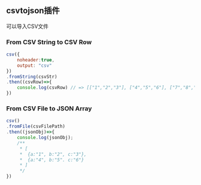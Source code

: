 ## csvtojson插件

可以导入CSV文件

### From CSV String to CSV Row 
```js
csv({
    noheader:true,
    output: "csv"
})
.fromString(csvStr)
.then((csvRow)=>{ 
    console.log(csvRow) // => [["1","2","3"], ["4","5","6"], ["7","8","9"]]
})
```


### From CSV File to JSON Array
```js
csv()
.fromFile(csvFilePath)
.then((jsonObj)=>{
    console.log(jsonObj);
    /**
     * [
     * 	{a:"1", b:"2", c:"3"},
     * 	{a:"4", b:"5". c:"6"}
     * ]
     */ 
})
```


